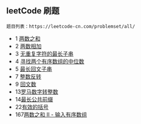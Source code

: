 ## leetCode 刷题


    题目列表：https://leetcode-cn.com/problemset/all/

- 1 [两数之和](./两数之和.md)
- 2 [两数相加](./两数相加.md)
- 3 [无重复字符的最长子串](./无重复字符的最长子串.md)
- 4 [寻找两个有序数组的中位数](./寻找两个有序数组的中位数.md)
- 5 [最长回文子串](./最长回文子串.md)
- 7 [整数反转](./整数反转.md)
- 9 [回文数](./回文数.md)
- 13[罗马数字转整数](./罗马数字转整数.md)
- 14[最长公共前缀](最长公共前缀.md)
- 22[有效的括号](./有效的括号.md)
- 167[两数之和 II - 输入有序数组](./两数之和%20II%20-%20输入有序数组.md)
